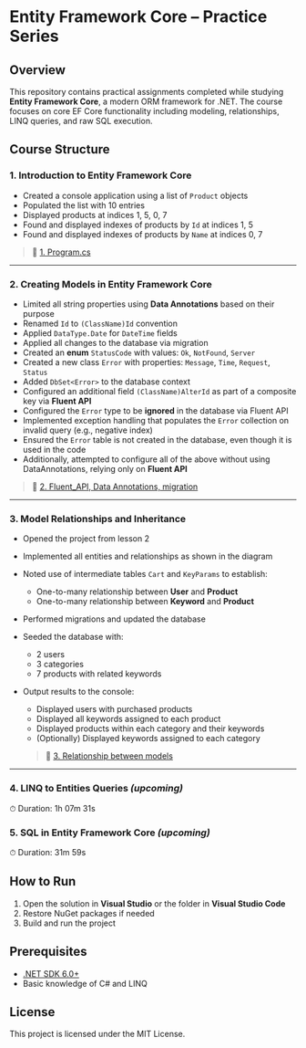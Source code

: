 # Entity Framework Core – Practice Series

## Overview

This repository contains practical assignments completed while studying **Entity Framework Core**, a modern ORM framework for .NET. The course focuses on core EF Core functionality including modeling, relationships, LINQ queries, and raw SQL execution.

## Course Structure

### 1. Introduction to Entity Framework Core
- Created a console application using a list of `Product` objects
- Populated the list with 10 entries
- Displayed products at indices 1, 5, 0, 7
- Found and displayed indexes of products by `Id` at indices 1, 5
- Found and displayed indexes of products by `Name` at indices 0, 7

> 📄 [1. Program.cs](./1.Introduction_to_Entity_Framework_Core)
---


### 2. Creating Models in Entity Framework Core
- Limited all string properties using **Data Annotations** based on their purpose
- Renamed `Id` to `(ClassName)Id` convention
- Applied `DataType.Date` for `DateTime` fields
- Applied all changes to the database via migration
- Created an **enum** `StatusCode` with values: `Ok`, `NotFound`, `Server`
- Created a new class `Error` with properties: `Message`, `Time`, `Request`, `Status`
- Added `DbSet<Error>` to the database context
- Configured an additional field `(ClassName)AlterId` as part of a composite key via **Fluent API**
- Configured the `Error` type to be **ignored** in the database via Fluent API
- Implemented exception handling that populates the `Error` collection on invalid query (e.g., negative index)
- Ensured the `Error` table is not created in the database, even though it is used in the code
- Additionally, attempted to configure all of the above without using DataAnnotations, relying only on **Fluent API**

> 📄 [2. Fluent_API, Data Annotations, migration](./2.Fluent_API,Data%20Annotations,migration)
---


### 3. Model Relationships and Inheritance
- Opened the project from lesson 2
- Implemented all entities and relationships as shown in the diagram
- Noted use of intermediate tables `Cart` and `KeyParams` to establish:
  - One-to-many relationship between **User** and **Product**
  - One-to-many relationship between **Keyword** and **Product**
- Performed migrations and updated the database
- Seeded the database with:
  - 2 users
  - 3 categories
  - 7 products with related keywords
- Output results to the console:
  - Displayed users with purchased products
  - Displayed all keywords assigned to each product
  - Displayed products within each category and their keywords
  - (Optionally) Displayed keywords assigned to each category

  > 📄 [3. Relationship between models](./3.Relationship_between_models_and_inheritance)
---


### 4. LINQ to Entities Queries *(upcoming)*
⏱ Duration: 1h 07m 31s

### 5. SQL in Entity Framework Core *(upcoming)*
⏱ Duration: 31m 59s

## How to Run

1. Open the solution in **Visual Studio** or the folder in **Visual Studio Code**
2. Restore NuGet packages if needed
3. Build and run the project

## Prerequisites

- [.NET SDK 6.0+](https://dotnet.microsoft.com/download)
- Basic knowledge of C# and LINQ

## License

This project is licensed under the MIT License.
